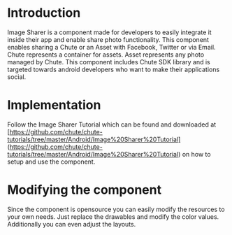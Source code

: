 
Introduction
====

Image Sharer is a component made for developers to easily integrate it inside their app and enable share photo functionality. This component enables sharing a Chute or an Asset with Facebook, Twitter or via Email. 
Chute represents a container for assets. Asset represents any photo managed by Chute.
This component includes Chute SDK library and is targeted towards android developers who want to make their applications social. 

Implementation
====

Follow the Image Sharer Tutorial which can be found and downloaded at [https://github.com/chute/chute-tutorials/tree/master/Android/Image%20Sharer%20Tutorial] (https://github.com/chute/chute-tutorials/tree/master/Android/Image%20Sharer%20Tutorial) on how to setup and use the component.

Modifying the component
====

Since the component is opensource you can easily modify the resources to your own needs. Just replace the drawables and modify the color values. Additionally you can even adjust the layouts.



